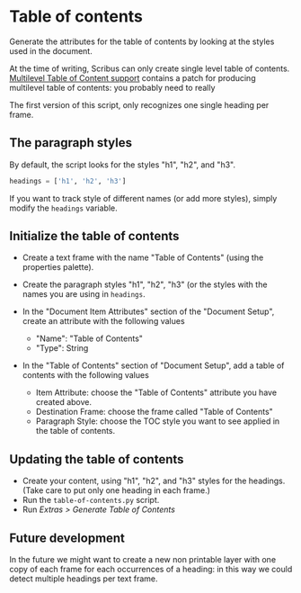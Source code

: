 # Table of contents

Generate the attributes for the table of contents by looking at the styles used in the document.

At the time of writing, Scribus can only create single level table of contents.  
[Multilevel Table of Content support](https://bugs.scribus.net/view.php?id=16887) contains a patch for producing multilevel table of contents: you probably need to really

The first version of this script, only recognizes one single heading per frame.

## The paragraph styles

By default, the script looks for the styles "h1", "h2", and "h3".

```py
headings = ['h1', 'h2', 'h3']
```

If you want to track style of different names (or add more styles), simply modify the `headings` variable.

## Initialize the table of contents

- Create a text frame with the name "Table of Contents" (using the properties palette).
- Create the paragraph styles "h1", "h2", "h3" (or the styles with the names you are using in `headings`.
- In the "Document Item Attributes" section of the "Document Setup", create an attribute with the following values

  - "Name": "Table of Contents" 
  - "Type": String

- In the "Table of Contents" section of "Document Setup", add a table of contents with the following values
  - Item Attribute: choose the "Table of Contents" attribute you have created above.
  - Destination Frame: choose the frame called "Table of Contents"
  - Paragraph Style: choose the TOC style you want to see applied in the table of contents.

## Updating the table of contents

- Create your content, using "h1", "h2", and "h3" styles for the headings. (Take care to put only one heading in each frame.)
- Run the `table-of-contents.py` script.
- Run _Extras > Generate Table of Contents_

## Future development

In the future we might want to create a new non printable layer with one copy of each frame for each occurrences of a heading: in this way we could detect multiple headings per text frame.
